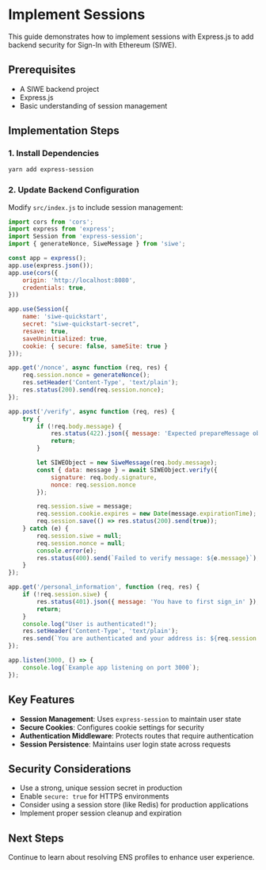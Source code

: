 # Implement Sessions

This guide demonstrates how to implement sessions with Express.js to add backend security for Sign-In with Ethereum (SIWE).

## Prerequisites

- A SIWE backend project
- Express.js
- Basic understanding of session management

## Implementation Steps

### 1. Install Dependencies

```bash
yarn add express-session
```

### 2. Update Backend Configuration

Modify `src/index.js` to include session management:

```javascript
import cors from 'cors';
import express from 'express';
import Session from 'express-session';
import { generateNonce, SiweMessage } from 'siwe';

const app = express();
app.use(express.json());
app.use(cors({
    origin: 'http://localhost:8080',
    credentials: true,
}))

app.use(Session({
    name: 'siwe-quickstart',
    secret: "siwe-quickstart-secret",
    resave: true,
    saveUninitialized: true,
    cookie: { secure: false, sameSite: true }
}));

app.get('/nonce', async function (req, res) {
    req.session.nonce = generateNonce();
    res.setHeader('Content-Type', 'text/plain');
    res.status(200).send(req.session.nonce);
});

app.post('/verify', async function (req, res) {
    try {
        if (!req.body.message) {
            res.status(422).json({ message: 'Expected prepareMessage object as body.' });
            return;
        }

        let SIWEObject = new SiweMessage(req.body.message);
        const { data: message } = await SIWEObject.verify({ 
            signature: req.body.signature, 
            nonce: req.session.nonce 
        });

        req.session.siwe = message;
        req.session.cookie.expires = new Date(message.expirationTime);
        req.session.save(() => res.status(200).send(true));
    } catch (e) {
        req.session.siwe = null;
        req.session.nonce = null;
        console.error(e);
        res.status(400).send(`Failed to verify message: ${e.message}`);
    }
});

app.get('/personal_information', function (req, res) {
    if (!req.session.siwe) {
        res.status(401).json({ message: 'You have to first sign_in' });
        return;
    }
    console.log("User is authenticated!");
    res.setHeader('Content-Type', 'text/plain');
    res.send(`You are authenticated and your address is: ${req.session.siwe.address}`);
});

app.listen(3000, () => {
    console.log(`Example app listening on port 3000`);
});
```

## Key Features

- **Session Management**: Uses `express-session` to maintain user state
- **Secure Cookies**: Configures cookie settings for security
- **Authentication Middleware**: Protects routes that require authentication
- **Session Persistence**: Maintains user login state across requests

## Security Considerations

- Use a strong, unique session secret in production
- Enable `secure: true` for HTTPS environments
- Consider using a session store (like Redis) for production applications
- Implement proper session cleanup and expiration

## Next Steps

Continue to learn about resolving ENS profiles to enhance user experience.
